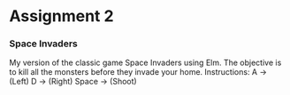 # Assignment 2

### Space Invaders
My version of the classic game Space Invaders using Elm.
The objective is to kill all the monsters before they invade your home.
Instructions: A -> (Left)
              D -> (Right)
              Space -> (Shoot)
